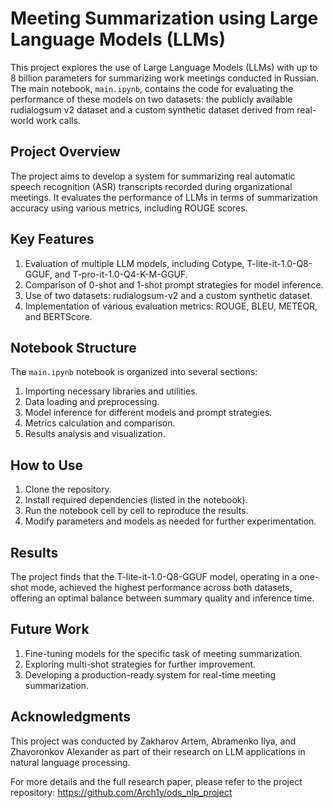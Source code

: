 # Meeting Summarization using Large Language Models (LLMs)

This project explores the use of Large Language Models (LLMs) with up to 8 billion parameters for summarizing work meetings conducted in Russian. The main notebook, `main.ipynb`, contains the code for evaluating the performance of these models on two datasets: the publicly available rudialogsum v2 dataset and a custom synthetic dataset derived from real-world work calls.

## Project Overview

The project aims to develop a system for summarizing real automatic speech recognition (ASR) transcripts recorded during organizational meetings. It evaluates the performance of LLMs in terms of summarization accuracy using various metrics, including ROUGE scores.

## Key Features

1. Evaluation of multiple LLM models, including Cotype, T-lite-it-1.0-Q8-GGUF, and T-pro-it-1.0-Q4-K-M-GGUF.
2. Comparison of 0-shot and 1-shot prompt strategies for model inference.
3. Use of two datasets: rudialogsum-v2 and a custom synthetic dataset.
4. Implementation of various evaluation metrics: ROUGE, BLEU, METEOR, and BERTScore.

## Notebook Structure

The `main.ipynb` notebook is organized into several sections:

1. Importing necessary libraries and utilities.
2. Data loading and preprocessing.
3. Model inference for different models and prompt strategies.
4. Metrics calculation and comparison.
5. Results analysis and visualization.

## How to Use

1. Clone the repository.
2. Install required dependencies (listed in the notebook).
3. Run the notebook cell by cell to reproduce the results.
4. Modify parameters and models as needed for further experimentation.

## Results

The project finds that the T-lite-it-1.0-Q8-GGUF model, operating in a one-shot mode, achieved the highest performance across both datasets, offering an optimal balance between summary quality and inference time.

## Future Work

1. Fine-tuning models for the specific task of meeting summarization.
2. Exploring multi-shot strategies for further improvement.
3. Developing a production-ready system for real-time meeting summarization.

## Acknowledgments

This project was conducted by Zakharov Artem, Abramenko Ilya, and Zhavoronkov Alexander as part of their research on LLM applications in natural language processing.

For more details and the full research paper, please refer to the project repository: https://github.com/Arch1y/ods_nlp_project
